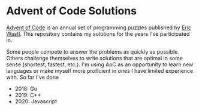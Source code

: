 # Advent of Code Solutions

[Advent of Code](https://adventofcode.com/) is an annual set of programming
puzzles published by [Eric Wastl](http://was.tl/). This repository contains my
solutions for the years I've participated in.

Some people compete to answer the problems as quickly as possible. Others
challenge themselves to write solutions that are optimal in some sense
(shortest, fastest, etc.). I'm using AoC as an opportunity to learn new
languages or make myself more proficient in ones I have limited experience
with. So far I've done

* 2018: Go
* 2019: C++
* 2020: Javascript
